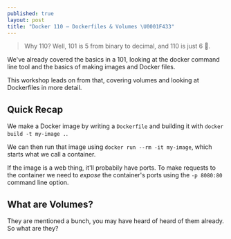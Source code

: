 ```yaml
---
published: true
layout: post
title: "Docker 110 – Dockerfiles & Volumes \U0001F433"
---
```


> Why 110? Well, 101 is 5 from binary to decimal, and 110 is just 6 🤷.

We've already covered the basics in a 101, looking at the docker command line tool and the basics of making images and Docker files.
 
This workshop leads on from that, covering volumes and looking at Dockerfiles in more detail.

## Quick Recap

We make a Docker image by writing a `Dockerfile` and building it with `docker build -t my-image .`.

We can then run that image using `docker run --rm -it my-image`, which starts what we call a container.

If the image is a web thing, it'll probabily have ports. To make requests to the container we need to _expose_ the container's ports using the `-p 8080:80` command line option.

## What are Volumes?

They are mentioned a bunch, you may have heard of heard of them already. So what are they?

